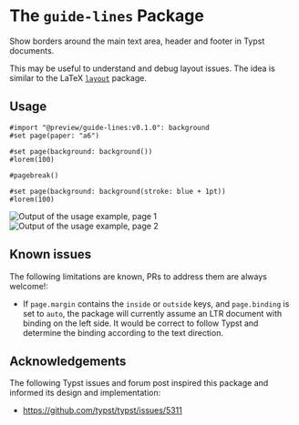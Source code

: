 # The `guide-lines` Package

Show borders around the main text area, header and footer in Typst documents.

This may be useful to understand and debug layout issues.
The idea is similar to the LaTeX  [`layout`](https://ctan.org/pkg/layout)
package.

## Usage

```typst
#import "@preview/guide-lines:v0.1.0": background
#set page(paper: "a6")

#set page(background: background())
#lorem(100)

#pagebreak()

#set page(background: background(stroke: blue + 1pt))
#lorem(100)
```

![Output of the usage example, page 1](/docs/example-1-p1.svg) ![Output of the usage example, page 2](/docs/example-1-p2.svg)

## Known issues

The following limitations are known, PRs to address them are always welcome!:

- If `page.margin` contains the `inside` or `outside` keys, and `page.binding`
  is set to `auto`, the package will currently assume an LTR document with
  binding on the left side. It would be correct to follow Typst and determine
  the binding according to the text direction.

## Acknowledgements
The following Typst issues and forum post inspired this package and informed
its design and implementation:

- https://github.com/typst/typst/issues/5311

